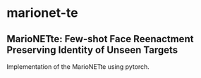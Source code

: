 # marionet-te

## MarioNETte: Few-shot Face Reenactment Preserving Identity of Unseen Targets

Implementation of the MarioNETte using pytorch.

